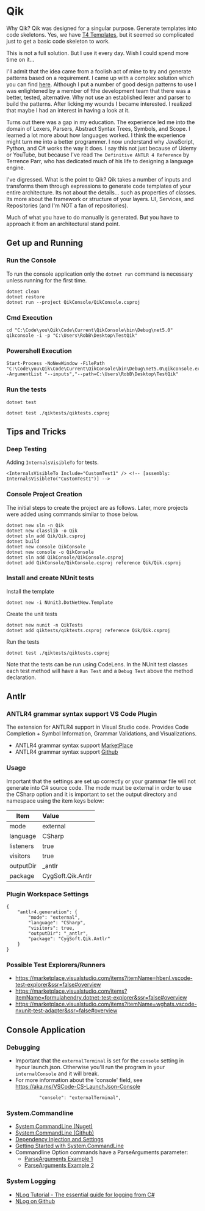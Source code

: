 
# Qik

Why Qik? Qik was designed for a singular purpose. Generate templates into code skeletons. Yes, we have [T4 Templates](https://docs.microsoft.com/en-us/visualstudio/modeling/code-generation-and-t4-text-templates?view=vs-2019), but it seemed so complicated just to get a basic code skeleton to work.

This is not a full solution. But I use it every day. Wish I could spend more time on it...

I'll admit that the idea came from a foolish act of mine to try and generate patterns based on a requirement. I came up with a complex solution which you can find [here](http:/fixthelink). Although I put a number of good design patterns to use I was enlightened by a member of fthe development team that there was a better, tested, alternative. Why not use an established lexer and parser to build the patterns. After licking my wounds I became interested. I realized that maybe I had an interest in having a look at it.

Turns out there was a gap in my education. The experience led me into the domain of Lexers, Parsers, Abstract Syntax Trees, Symbols, and Scope. I learned a lot more about how languages worked. I think the experience might turn me into a better programmer. I now understand why JavaScript, Python, and C# works the way it does. I say this not just because of Udemy or YouTube, but because I've read `The Definitive ANTLR 4 Reference` by Terrence Parr, who has dedicated much of his life to designing a language engine.


I've digressed. What is the point to Qik? Qik takes a number of inputs and transforms them through expressions to generate code templates of your entire architecture. Its not about the details... such as properties of classes. Its more about the framework or structure of your layers. UI, Services, and Repositories (and I'm NOT a fan of repositories).

Much of what you have to do manually is generated. But you have to approach it from an architectural stand point.


## Get up and Running

### Run the Console
To run the console application only the `dotnet run` command is necessary unless running for the first time.

```
dotnet clean
dotnet restore
dotnet run --project QikConsole/QikConsole.csproj
```

### Cmd Execution
```
cd "C:\Code\you\Qik\Code\Current\QikConsole\bin\Debug\net5.0"
qikconsole -i -p "C:\Users\RobB\Desktop\TestQik"
```

### Powershell Execution
```
Start-Process -NoNewWindow -FilePath "C:\Code\you\Qik\Code\Current\QikConsole\bin\Debug\net5.0\qikconsole.exe" -ArgumentList "--inputs","--path=C:\Users\RobB\Desktop\TestQik"
```
### Run the tests

```
dotnet test
```

```
dotnet test ./qiktests/qiktests.csproj
```

## Tips and Tricks

### Deep Testing

Adding `InternalsVisibleTo` for tests.
```
<InternalsVisibleTo Include="CustomTest1" /> <!-- [assembly: InternalsVisibleTo("CustomTest1")] -->
```

### Console Project Creation
The initial steps to create the project are as follows. Later, more projects were added using commands similar to those below.

```
dotnet new sln -n Qik
dotnet new classlib -o Qik
dotnet sln add Qik/Qik.csproj
dotnet build
dotnet new console QikConsole
dotnet new console -o QikConsole
dotnet sln add QikConsole/QikConsole.csproj
dotnet add QikConsole/QikConsole.csproj reference Qik/Qik.csproj
```
### Install and create NUnit tests

Install the template
```
dotnet new -i NUnit3.DotNetNew.Template
```
Create the unit tests
```
dotnet new nunit -n QikTests
dotnet add qiktests/qiktests.csproj reference Qik/Qik.csproj
```
Run the tests
```
dotnet test ./qiktests/qiktests.csproj
```
Note that the tests can be run using CodeLens. In the NUnit test classes each test method will have a `Run Test` and a `Debug Test` above the method declaration.

## Antlr

### ANTLR4 grammar syntax support VS Code Plugin

The extension for ANTLR4 support in Visual Studio code. Provides Code Completion + Symbol Information, Grammar Validations, and Visualizations.

- ANTLR4 grammar syntax support [MarketPlace](https://marketplace.visualstudio.com/items?itemName=mike-lischke.vscode-antlr4&ssr=false#qna)
- ANTLR4 grammar syntax support [Github](https://github.com/mike-lischke/vscode-antlr4)

### Usage

Important that the settings are set up correctly or your grammar file will not generate into C# source code. The mode must be external in order to use the CSharp option and it is important to set the output directory and namespace using the item keys below:

 Item | Value |
| --- | :--- |
| mode | external  |
| language | CSharp  |
| listeners | true  |
| visitors | true  |
| outputDir | _antlr  |
| package | CygSoft.Qik.Antlr  |

### Plugin Workspace Settings
```
{
    "antlr4.generation": {
        "mode": "external",
        "language": "CSharp",
        "visitors": true,
        "outputDir": "_antlr",
        "package": "CygSoft.Qik.Antlr"
    }
}
```
### Possible Test Explorers/Runners

- https://marketplace.visualstudio.com/items?itemName=hbenl.vscode-test-explorer&ssr=false#overview
- https://marketplace.visualstudio.com/items?itemName=formulahendry.dotnet-test-explorer&ssr=false#overview
- https://marketplace.visualstudio.com/items?itemName=wghats.vscode-nxunit-test-adapter&ssr=false#overview

## Console Application

### Debugging

- Important that the `externalTerminal` is set for the `console` setting in hyour launch.json. Otherwise you'll run the program in your `internalConsole` and it will break. 
- For more information about the 'console' field, see https://aka.ms/VSCode-CS-LaunchJson-Console

```
            "console": "externalTerminal",
```

### System.Commandline

- [System.CommandLine (Nuget)](https://www.nuget.org/packages/System.CommandLine)
- [System.CommandLine (Github)](https://github.com/dotnet/command-line-api/blob/master/docs/Your-first-app-with-System-CommandLine.md)
- [Dependency Injection and Settings](https://espressocoder.com/2018/12/03/build-a-console-app-in-net-core-like-a-pro/)
- [Getting Started with System.CommandLine](https://dotnetdevaddict.co.za/2020/09/25/getting-started-with-system-commandline/)
- Commandline Option commands have a ParseArguments parameter:
  - [ParseArguments Example 1](https://csharp.hotexamples.com/examples/CommandLine/Parser/ParseArguments/php-parser-parsearguments-method-examples.html)
  - [ParseArguments Example 2](https://csharp.hotexamples.com/examples/CommandLine/CommandLineParser/ParseArguments/php-commandlineparser-parsearguments-method-examples.html)


### System Logging

- [NLog Tutorial - The essential guide for logging from C#](https://blog.elmah.io/nlog-tutorial-the-essential-guide-for-logging-from-csharp/)
- [NLog on Github](https://github.com/NLog/NLog)